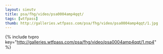 ```yaml
--- 
layout: sieutv
title: psa/fhg/video/psa0004amp4qqt/
tags: [wtfpass]
thumb: http://galleries.wtfpass.com/psa/fhg/video/psa0004amp4qqt/1.jpg
---
```

{% include tvpro key="http://galleries.wtfpass.com/psa/fhg/video/psa0004amp4qqt/1.mp4" %} 
